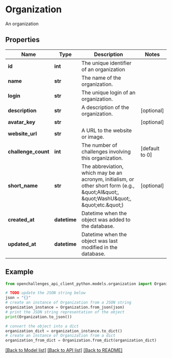 # Organization

An organization

## Properties

| Name                | Type         | Description                                                                                                                                  | Notes          |
| ------------------- | ------------ | -------------------------------------------------------------------------------------------------------------------------------------------- | -------------- |
| **id**              | **int**      | The unique identifier of an organization                                                                                                     |
| **name**            | **str**      | The name of the organization.                                                                                                                |
| **login**           | **str**      | The unique login of an organization.                                                                                                         |
| **description**     | **str**      | A description of the organization.                                                                                                           | [optional]     |
| **avatar_key**      | **str**      |                                                                                                                                              | [optional]     |
| **website_url**     | **str**      | A URL to the website or image.                                                                                                               |
| **challenge_count** | **int**      | The number of challenges involving this organization.                                                                                        | [default to 0] |
| **short_name**      | **str**      | The abbreviation, which may be an acronym, initialism, or other short form (e.g., \&quot;AI\&quot;, \&quot;WashU\&quot;, \&quot;etc.\&quot;) | [optional]     |
| **created_at**      | **datetime** | Datetime when the object was added to the database.                                                                                          |
| **updated_at**      | **datetime** | Datetime when the object was last modified in the database.                                                                                  |

## Example

```python
from openchallenges_api_client_python.models.organization import Organization

# TODO update the JSON string below
json = "{}"
# create an instance of Organization from a JSON string
organization_instance = Organization.from_json(json)
# print the JSON string representation of the object
print(Organization.to_json())

# convert the object into a dict
organization_dict = organization_instance.to_dict()
# create an instance of Organization from a dict
organization_from_dict = Organization.from_dict(organization_dict)
```

[[Back to Model list]](../README.md#documentation-for-models) [[Back to API list]](../README.md#documentation-for-api-endpoints) [[Back to README]](../README.md)
